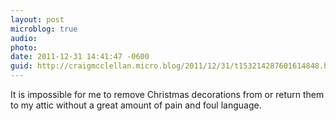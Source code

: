 ```yaml
---
layout: post
microblog: true
audio: 
photo: 
date: 2011-12-31 14:41:47 -0600
guid: http://craigmcclellan.micro.blog/2011/12/31/t153214287601614848.html
---
```

It is impossible for me to remove Christmas decorations from or return them to my attic without a great amount of pain and foul language.
